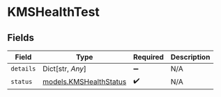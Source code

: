 # KMSHealthTest


## Fields

| Field                                                  | Type                                                   | Required                                               | Description                                            |
| ------------------------------------------------------ | ------------------------------------------------------ | ------------------------------------------------------ | ------------------------------------------------------ |
| `details`                                              | Dict[str, *Any*]                                       | :heavy_minus_sign:                                     | N/A                                                    |
| `status`                                               | [models.KMSHealthStatus](../models/kmshealthstatus.md) | :heavy_check_mark:                                     | N/A                                                    |